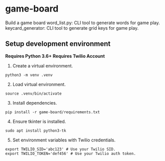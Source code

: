 # game-board
Build a game board
word_list.py: CLI tool to generate words for game play.
keycard_generator: CLI tool to generate grid keys for game play.


## Setup development environment
__Requires Python 3.6+__
__Requires Twilio Account__

1. Create a virtual environment. 
```
python3 -m venv .venv
```
2. Load virtual environment.
```
source .venv/bin/activate
```
3. Install dependencies.
```
pip install -r game-board/requirements.txt
```
4. Ensure tkinter is installed.
```
sudo apt install python3-tk
```
5. Set environment variables with Twilio credentials.
```
export TWILIO_SID='abc123' # Use your Twilio SID.
export TWILIO_TOKEN='def456' # Use your Twilio auth token.
```